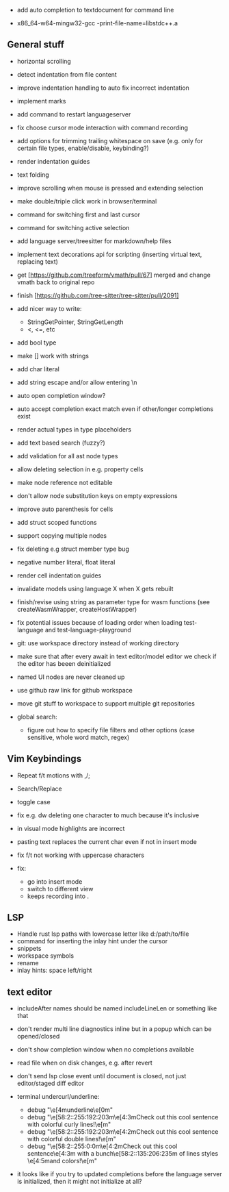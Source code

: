 - add auto completion to textdocument for command line

- x86_64-w64-mingw32-gcc -print-file-name=libstdc++.a

## General stuff
- horizontal scrolling
- detect indentation from file content
- improve indentation handling to auto fix incorrect indentation
- implement marks
- add command to restart languageserver
- fix choose cursor mode interaction with command recording
- add options for trimming trailing whitespace on save (e.g. only for certain file types, enable/disable, keybinding?)
- render indentation guides
- text folding
- improve scrolling when mouse is pressed and extending selection
- make double/triple click work in browser/terminal
- command for switching first and last cursor
- command for switching active selection

- add language server/treesitter for markdown/help files

- implement text decorations api for scripting (inserting virtual text, replacing text)

- get [https://github.com/treeform/vmath/pull/67] merged and change vmath back to original repo
- finish [https://github.com/tree-sitter/tree-sitter/pull/2091]

- add nicer way to write:
  - StringGetPointer, StringGetLength
  - <, <=, etc
- add bool type
- make [] work with strings
- add char literal
- add string escape and/or allow entering \n
- auto open completion window?
- auto accept completion exact match even if other/longer completions exist
- render actual types in type placeholders
- add text based search (fuzzy?)
- add validation for all ast node types
- allow deleting selection in e.g. property cells
- make node reference not editable
- don't allow node substitution keys on empty expressions
- improve auto parenthesis for cells
- add struct scoped functions
- support copying multiple nodes
- fix deleting e.g struct member type bug
- negative number literal, float literal
- render cell indentation guides
- invalidate models using language X when X gets rebuilt
- finish/revise using string as parameter type for wasm functions (see createWasmWrapper, createHostWrapper)
- fix potential issues because of loading order when loading test-language and test-language-playground
- git: use workspace directory instead of working directory
- make sure that after every await in text editor/model editor we check if the editor has beeen deinitialized
- named UI nodes are never cleaned up
- use github raw link for github workspace
- move git stuff to workspace to support multiple git repositories
- global search:
  - figure out how to specify file filters and other options (case sensitive, whole word match, regex)

## Vim Keybindings
- Repeat f/t motions with ,/;
- Search/Replace
- toggle case
- fix e.g. dw deleting one character to much because it's inclusive

- in visual mode highlights are incorrect
- pasting text replaces the current char even if not in insert mode
- fix f/t not working with uppercase characters

- fix:
  - go into insert mode
  - switch to different view
  - keeps recording into .

## LSP
- Handle rust lsp paths with lowercase letter like d:/path/to/file
- command for inserting the inlay hint under the cursor
- snippets
- workspace symbols
- rename
- inlay hints: space left/right

## text editor
- includeAfter names should be named includeLineLen or something like that
- don't render multi line diagnostics inline but in a popup which can be opened/closed
- don't show completion window when no completions available
- read file when on disk changes, e.g. after revert
- don't send lsp close event until document is closed, not just editor/staged diff editor

- terminal undercurl/underline:
  - debug "\e[4munderline\e[0m"
  - debug "\e[58:2::255:192:203m\e[4:3mCheck out this cool sentence with colorful curly lines!\e[m"
  - debug "\e[58:2::255:192:203m\e[4:2mCheck out this cool sentence with colorful double lines!\e[m"
  - debug "\e[58:2::255:0:0m\e[4:2mCheck out this cool sentence\e[4:3m with a bunch\e[58:2::135:206:235m of lines styles \e[4:5mand colors!\e[m"

- it looks like if you try to updated completions before the language server is initialized, then it might not initialize at all?